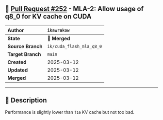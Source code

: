 ## 🔀 [Pull Request #252](https://github.com/ikawrakow/ik_llama.cpp/pull/252) - MLA-2: Allow usage of q8_0 for KV cache  on CUDA

| **Author** | `ikawrakow` |
| :--- | :--- |
| **State** | 🔀 **Merged** |
| **Source Branch** | `ik/cuda_flash_mla_q8_0` |
| **Target Branch** | `main` |
| **Created** | 2025-03-12 |
| **Updated** | 2025-03-12 |
| **Merged** | 2025-03-12 |

---

## 📄 Description

Performance is slightly lower than `f16` KV cache but not too bad.